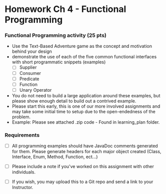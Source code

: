 # Homework Ch 4 - Functional Programming

### Functional Programming activity (25 pts)
* Use the Text-Based Adventure game as the concept and motivation behind your design
* demonstrate the use of each of the five common functional interfaces with short programmatic snippets (examples)
    * [ ] Supplier
    * [ ] Consumer
    * [ ] Predicate
    * [ ] Function
    * [ ] Unary Operator
* You do not need to build a large application around these examples, but please show enough detail to build out a contrived example. 
* Please start this early, this is one of our more involved assignments and may take some initial time to setup due to the open-endedness of the problem.  
* Example: Please see attached .zip code - Found in learning_plan folder.

### Requirements
* [ ] All programming examples should have JavaDoc comments generated for them. Please generate headers for each major object created (Class, Interface, Enum, Method, Function, ect...)
* [ ] Please include a note if you've worked on this assignment with other individuals.
* [ ] If you wish, you may upload this to a Git repo and send a link to your Instructor.

